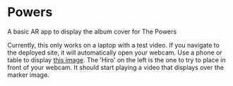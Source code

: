 # Powers
A basic AR app to display the album cover for The Powers

Currently, this only works on a laptop with a test video. If you navigate to the deployed site, it will automatically open your webcam. 
Use a phone or table to display [this image](https://1.bp.blogspot.com/-RDK67lTEU_4/XPYhQuoEj8I/AAAAAAAAEYU/EIQITCvR8lQdHTHXgZ8q1dVCgK40BTYfQCLcBGAs/s1600/Screenshot%2B2019-06-03%2Bat%2B17.25.39.png
). The 'Hiro' on the left is the one to try to place in front of your webcam. It should start playing a video that displays over the marker image.
